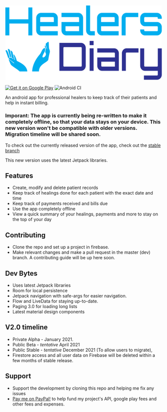 ![Healers Diary](.github/full_logo.png)

<a href='https://play.google.com/store/apps/details?id=com.yashovardhan99.healersdiary&utm_source=github&utm_campaign=github&pcampaignid=MKT-Other-global-all-co-prtnr-py-PartBadge-Mar2515-1'>  <img alt='Get it on Google Play' src='https://play.google.com/intl/en_us/badges/images/generic/en_badge_web_generic.png'  
       height='90'/></a>
![Android CI](https://github.com/yashovardhan99/HealersDiary/workflows/Android%20CI/badge.svg)

An android app for professional healers to keep track of their patients and help in instant billing.

### Imporant: The app is currently being re-written to make it completely offline, so that your data stays on your device. This new version won't be compatible with older versions. Migration timeline will be shared soon.

To check out the currently released version of the app, check out the [stable branch](https://github.com/yashovardhan99/HealersDiary/tree/stable)

This new version uses the latest Jetpack libraries.

## Features
- Create, modify and delete patient records
- Keep track of healings done for each patient with the exact date and time
- Keep track of payments received and bills due
- Use the app completely offline
- View a quick summary of your healings, payments and more to stay on the top of your day

## Contributing
* Clone the repo and set up a project in firebase.
* Make relevant changes and make a pull request in the master (dev) branch.
A contributing guide will be up here soon.

## Dev Bytes
* Uses latest Jetpack libraries
* Room for local persistence
* Jetpack navigation with safe-args for easier navigation.
* Flow and LiveData for staying up-to-date.
* Paging 3.0 for loading long lists
* Latest material design components

## V2.0 timeline
* Private Alpha - January 2021.
* Public Beta - *tentative* April 2021
* Public Stable - *tentative* December 2021 (To allow users to migrate),
* Firestore access and all user data on Firebase will be deleted within a few months of stable release.

## Support
* Support the development by cloning this repo and helping me fix any issues
* [Pay me on PayPal!](https://paypal.me/yashovardhan99) to help fund my project's API, google play fees and other fees and expenses.
